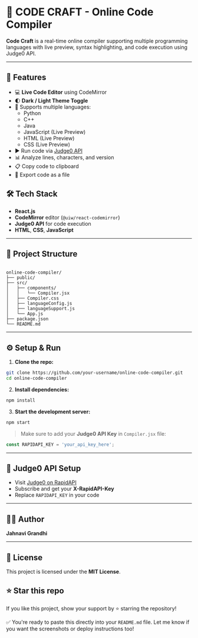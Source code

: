 # 🧠 CODE CRAFT - Online Code Compiler

**Code Craft** is a real-time online compiler supporting multiple programming languages with live preview, syntax highlighting, and code execution using Judge0 API.

---

## 🚀 Features

- 💻 **Live Code Editor** using CodeMirror
- 🌓 **Dark / Light Theme Toggle**
- 🔧 Supports multiple languages:
  - Python
  - C++
  - Java
  - JavaScript (Live Preview)
  - HTML (Live Preview)
  - CSS (Live Preview)
- ▶️ Run code via [Judge0 API](https://rapidapi.com/judge0-official/api/judge0-ce)
- 📊 Analyze lines, characters, and version
- 📋 Copy code to clipboard
- 💾 Export code as a file



## 🛠️ Tech Stack

- **React.js**
- **CodeMirror** editor (`@uiw/react-codemirror`)
- **Judge0 API** for code execution
- **HTML**, **CSS**, **JavaScript**

---

## 📂 Project Structure

```

online-code-compiler/
├── public/
├── src/
│   ├── components/
│   │   └── Compiler.jsx
│   ├── Compiler.css
│   ├── languageConfig.js
│   ├── languageSupport.js
│   └── App.js
├── package.json
└── README.md

````

---

## ⚙️ Setup & Run

1. **Clone the repo:**
```bash
git clone https://github.com/your-username/online-code-compiler.git
cd online-code-compiler
````

2. **Install dependencies:**

```bash
npm install
```

3. **Start the development server:**

```bash
npm start
```

> Make sure to add your **Judge0 API Key** in `Compiler.jsx` file:

```js
const RAPIDAPI_KEY = 'your_api_key_here';
```

---

## 🔐 Judge0 API Setup

* Visit [Judge0 on RapidAPI](https://rapidapi.com/judge0-official/api/judge0-ce)
* Subscribe and get your **X-RapidAPI-Key**
* Replace `RAPIDAPI_KEY` in your code

---

## 🙋‍♀️ Author

**Jahnavi Grandhi**


---

## 📄 License

This project is licensed under the **MIT License**.



## ⭐ Star this repo

If you like this project, show your support by ⭐ starring the repository!


✅ You're ready to paste this directly into your `README.md` file. Let me know if you want the screenshots or deploy instructions too!

